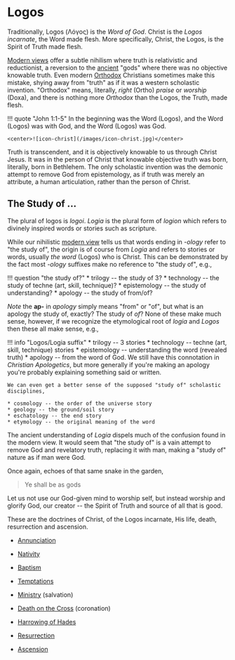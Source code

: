 # Logos

Traditionally, Logos (Λόγος) is the *Word of God*.
Christ is the *Logos incarnate*, the Word made flesh. 
More specifically, Christ, the Logos, is the Spirit of Truth made flesh.

[Modern views](../modern-views/index.md) offer a subtle nihilism where truth is relativistic and reductionist, a reversion to the [ancient](../ancient-views/index.md) "gods" where there was no objective knowable truth.
Even modern
 [Orthodox](http://orthodoxinfo.com/general/doctrine1.aspx)
 Christians sometimes make this mistake, shying away from "truth" as if it was a western scholastic invention.
"Orthodox" means, literally, *right* (Ortho) *praise* or *worship* (Doxa), and there is nothing more *Orthodox* than the Logos, the Truth, made flesh.

!!! quote "John 1:1-5"
    In the beginning was the Word (Logos), and the Word (Logos) was with God, and the Word (Logos) was God.

    <center>![icon-christ](/images/icon-christ.jpg)</center>

Truth is transcendent, and it is objectively knowable to us through Christ Jesus.
It was in the person of Christ that knowable objective truth was born, literally, born in Bethlehem.
The only scholastic invention was the demonic attempt to remove God from epistemology, as if truth was merely an attribute, a human articulation, rather than the person of Christ.


## The Study of ...

The plural of logos is *logoi*.
*Logia* is the plural form of *logion* which refers to divinely inspired words or stories such as scripture.

While our nihilistic [modern view](../modern-views/index.md) tells us that words ending in *-ology* refer to "the study of",
 the origin is of course from *Logia* and refers to stories or words, usually *the word* (Logos) who is Christ.
This can be demonstrated by the fact most *-ology* suffixes make no reference to "the study of", e.g.,

!!! question "the study of?"
    * trilogy -- the study of 3?
    * technology -- the study of techne (art, skill, technique)?
    * epistemology -- the study of understanding?
    * apology -- the study of from/of?

*Note* the **ap-** in *apology* simply means "from" or "of", but what is an apology the study of, exactly? The study of *of*?
None of these make much sense, however, if we recognize the etymological root of *logia* and *Logos* then these all make sense, e.g.,

!!! info "Logos/Logia suffix"
    * trilogy -- 3 stories
    * technology -- techne (art, skill, technique) stories
    * epistemology -- understanding the word (revealed truth)
    * apology -- from the word of God. We still have this connotation in *Christian Apologetics*, but more generally if you're making an apology you're probably explaining something said or written.
    
    We can even get a better sense of the supposed "study of" scholastic disciplines,
    
    * cosmology -- the order of the universe story
    * geology -- the ground/soil story
    * eschatology -- the end story
    * etymology -- the original meaning of the word

The ancient understanding of *Logia* dispels much of the confusion found in the modern view.
It would seem that "the study of" is a vain attempt to remove God and revelatory truth, replacing it with man, making a "study of" nature as if man were God.

Once again, echoes of that same snake in the garden,

> Ye shall be as gods

Let us not use our God-given mind to worship self, but instead worship and glorify God, our creator -- the Spirit of Truth and source of all that is good.









These are the doctrines of Christ, of the Logos incarnate, His life, death, resurrection and ascension.

* [Annunciation](annunciation.md)

* [Nativity](nativity.md)

* [Baptism](baptism.md)

* [Temptations](temptations.md)

* [Ministry](ministry.md) (salvation)

* [Death on the Cross](cross.md) (coronation)

* [Harrowing of Hades](harrowing.md)

* [Resurrection](resurrection.md)

* [Ascension](ascension.md)































